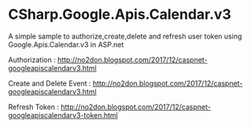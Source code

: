 # CSharp.Google.Apis.Calendar.v3

A simple sample to authorize,create,delete and refresh user token  using  Google.Apis.Calendar.v3 in ASP.net 

Authorization : http://no2don.blogspot.com/2017/12/caspnet-googleapiscalendarv3.html

Create and Delete Event : http://no2don.blogspot.com/2017/12/caspnet-googleapiscalendarv3.html

Refresh Token : http://no2don.blogspot.com/2017/12/caspnet-googleapiscalendarv3-token.html








